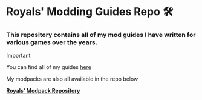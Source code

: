 # Royals' Modding Guides Repo :hammer_and_wrench:

### This repository contains all of my mod guides I have written for various games over the years.

> [!IMPORTANT]
> You can find all of my guides [here](Guides/)

My modpacks are also all available in the repo below

**[Royals' Modpack Repository](https://github.com/FrvrRoyals/Modding-Guides)**